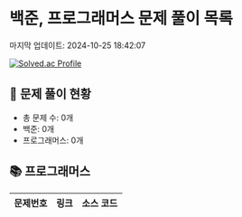 # 백준, 프로그래머스 문제 풀이 목록

마지막 업데이트: 2024-10-25 18:42:07

[![Solved.ac Profile](http://mazassumnida.wtf/api/v2/generate_badge?boj=200732@naver.com)](https://solved.ac/200732@naver.com)

## 🚀 문제 풀이 현황
- 총 문제 수: 0개
- 백준: 0개
- 프로그래머스: 0개

## 📚 프로그래머스
| 문제번호 | 링크 | 소스 코드 |
| ----- | ----- | ----- |
